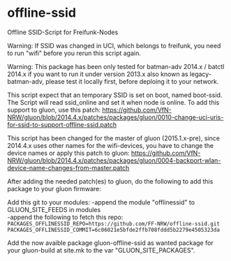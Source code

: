 offline-ssid
============

Offline SSID-Script for Freifunk-Nodes

Warning: If SSID was changed in UCI, which belongs to freifunk, you need to run "wifi" before you rerun this script again.

Warning: This package has been only tested for batman-adv 2014.x / batctl 2014.x if you want to run it under version 2013.x also known as legacy-batman-adv, please test it locally first, before deploing it to your network.

This script expect that an temporary SSID is set on boot, named boot-ssid. The Script will read ssid_online and set it when node is online. To add this support to gluon, use this patch:
https://github.com/VfN-NRW/gluon/blob/2014.4.x/patches/packages/gluon/0010-change-uci-uris-for-ssid-to-support-offline-ssid.patch

This script has been changed for the master of gluon (2015.1.x-pre), since 2014.4.x uses other names for the wifi-devices, you have to change the device names or apply this patch to gluon:
https://github.com/VfN-NRW/gluon/blob/2014.4.x/patches/packages/gluon/0004-backport-wlan-device-name-changes-from-master.patch

After adding the needed patch(es) to gluon, do the following to add this package to your gluon firmware:

Add this git to your modules:
-append the module "offlinessid" to GLUON_SITE_FEEDS in modules  
-append the following to fetch this repo:  
`PACKAGES_OFFLINESSID_REPO=https://github.com/FF-NRW/offline-ssid.git`  `PACKAGES_OFFLINESSID_COMMIT=6c06021e5bfde2ffb708fddd5b2279e4505323da`  

Add the now avaible package gluon-offline-ssid as wanted package for your gluon-build at site.mk to the var "GLUON_SITE_PACKAGES".


